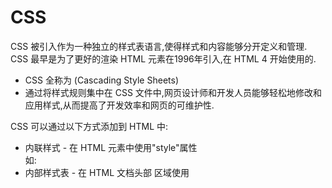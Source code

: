 # CSS 

CSS 被引入作为一种独立的样式表语言,使得样式和内容能够分开定义和管理.  
CSS 最早是为了更好的渲染 HTML 元素在1996年引入,在 HTML 4 开始使用的.  
* CSS 全称为 (Cascading Style Sheets)  
* 通过将样式规则集中在 CSS 文件中,网页设计师和开发人员能够轻松地修改和应用样式,从而提高了开发效率和网页的可维护性.  

CSS 可以通过以下方式添加到 HTML 中:  
* 内联样式 - 在 HTML 元素中使用"style"属性  
    如:  
    <div style = "background: red;">  
* 内部样式表 - 在 HTML 文档头部 <head> 区域使用 <style> 元素 来包含 CSS  
    如:  
    ```css
    <head>
        <style>
            .class {
                background: red;
            }
        </style>
    </head>
    ```
* 外部引用 - 使用外部 CSS 文件  
    如:  
    <link rel="stylesheet" href="css/style.css">  


CSS 规则由两个主要的部分构成：选择器,以及一条或多条声明  
选择器 {  
    属性1: 值;  
    属性2: 值;  
    属性3: 值;  
    ...  
}  

## CSS 注释

CSS 注释以/*开始,以*/结束,注释用来解释代码,浏览器会忽略它.  

## id 选择器

CSS 中 id 选择器以 "#" 来定义.  
如:
```css
#id1 {
    text-align: center;
    line-height: 20px;
}
```

## class 选择器 

在 CSS 中,类选择器以 . 号显示.  
如:
```css
.class1 {
    width: 100px;
    height: 20px;
    background: red;
}
```
与 id 选择器不同, class选择器 可以在多个元素中使用.  

## 背景 

CSS 背景属性用于定义 HTML 元素的背景.  
CSS 属性定义背景效果:  
* background-color
    如:
    ```css
    body {background-color: red;}
    ```
* background-image
    如:
    ```css
    body {background-image: url('Gif.gif');}
    ```
* background-repeat
    ```css
    no-repeat 不平铺,  
    repeat-x 水平方向平铺,  
    repeat-y 垂直方向平铺.  
    ```
* background-attachment: 背景图像固定或者随着页面的其余部分滚动  
* background-position  
* background-repeat, 等  

当使用简写属性时,即直接使用 background ,属性值的顺序为:  
1. background-color  
2. background-image  
3. background-repeat  
4. background-attachment  
5. background-position  

### 文本颜色 

```css
h1 {color: red;}
h2 {color: #f00}
h3 {color: #ff0000;}
h4 {color: rgb(255, 0, 0);}
```

### 对齐方式 

```css
h1 {
    text-align: left;
} // 左对齐.
h2 {
    text-align: right;
} // 右对齐.
h3 {
    text-align: center;
} // 居中.
h4 {
    text-align: justify;
}
```

### 文本修饰 

```css
h1 {
    text-decoration:overline;
}
h2 {
    text-decoration:underline;
}
h3 {
    text-decoration:line-through;
}
```

### 文本转换 

```css
p.lowercase {
    text-transform:lowercase;
}
p.uppercase {
    text-transform:uppercase;
}
p.capitalize {
    text-transform:capitalize;
}
```

## 字体 

* 通用字体系列 - 拥有相似外观的字体系统组合   
* 特定字体系列 - 特定的字体系列  

### 字体系列

* font-family 属性设置文本的字体系列.  
* font-family 属性应该设置几个字体名称作为一种后备机制.  

### 字体样式   

```css
p.normal {
    font-style:normal;
}
p.italic {
    font-style:italic;
}
p.oblique {
    font-style:oblique;
}
```

### 字体大小 

`p { font-size: 16px; }`    
`p { font-size: 8vw; }`  
`p { font-size: 1.5em; }`  
`p { font-size: 100%; }` /*根据文字自身大小*/  

```css
a: link {
    color: white;
}
a: visited {
    color: red;
}
a: hover {
    color: blue;
}
a: active {
    color: red;
}
```
a: hover 必须跟在 a: link 和 a: visited后面  
a: active 必须跟在 a: hover后面  

文本修饰

```css
a:link {
    text-decoration:none;
}
a:visited {
    text-decoration:none;
}
a:hover {
    text-decoration:underline;
}
a:active {
    text-decoration:underline;
}
```

## 列表 

```css
ul.a {
    list-style-type: circle;
}
ul.b {
    list-style-type: square;
}
ol.c {
    list-style-type: upper-roman;
}
ol.d {
    list-style-type: lower-alpha;
}

ul {
    list-style-type: none;
    padding: 0px;
    margin: 0px;
}
ul li {
    background-image: url(Gif.gif);
    background-repeat: no-repeat;
    background-position: 0px 5px;
    padding-left: 14px;
}
```

## 盒子模型 

* Margin(外边距)  
* Border(边框)  
* Padding(内边距)  
* Content(内容)  

### 边框 

```css
.none {
  border-style: none; /* 无边框 */
}
.dotted {
  border-style: dotted; /* 虚线边框 */
}
.dashed {
  border-style: dashed; /* 虚线边框 */
}
.solid {
  border-style: solid; /* 实线边框 */
}
.double {
  border-style: double; /* 双边框 */
}
.groove {
  border-style: groove; /* 凹槽边框 */
}
.ridge {
  border-style: ridge; /* 垄状边框 */
}
.inset {
  border-style: inset; /* 嵌入边框 */
}
.outset {
  border-style: outset; /* 外凸边框 */
}
.hidden {
  border-style: hidden; /* 隐藏边框 */
}
.mix {
  /* 自定义混合边框样式 */
}
```

### 轮廓 

```css
outline {
    outline-color: ;
    outline-style: ;
    outline-width: ;
}
```

outline-color 包括 (  
    color-name,hex-number,  
    rgb-number,invert,inherit.  
)  

outline-style 包括 (  
    none,dotted,dashed,  
    solid,double,groove,  
    ridge,inset,outset,inherit.  
)  

outline-width 包括 (  
    thin,medium,  
    thick,length,inherit.  
)  

### 外边距 

```css
margin-top: 100px;  
margin-bottom: 100px;  
margin-left: 100px;  
margin-right: 100px;  
```

margin 可以接收1-4个值:  
margin: 1
一个值时,对应上下左右.  
margin: 1,2
二个值时,分别对应上下,左右.  
margin: 1,2,3
三个值时,分别对应上,左右,下.  
margin: 1,2,3,4
四个值时,分别对应上,下,左,右.  

## 尺寸

* height  
* line-height  
* max-height  
* max-width  
* min-height  
* min-width  
* width  
